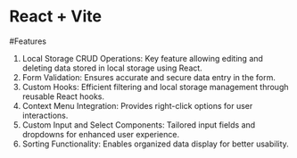 # React + Vite

#Features

1. Local Storage CRUD Operations: Key feature allowing editing and deleting data stored in local storage using React.
2. Form Validation: Ensures accurate and secure data entry in the form.
3. Custom Hooks: Efficient filtering and local storage management through reusable React hooks.
4. Context Menu Integration: Provides right-click options for user interactions.
5. Custom Input and Select Components: Tailored input fields and dropdowns for enhanced user experience.
6. Sorting Functionality: Enables organized data display for better usability.